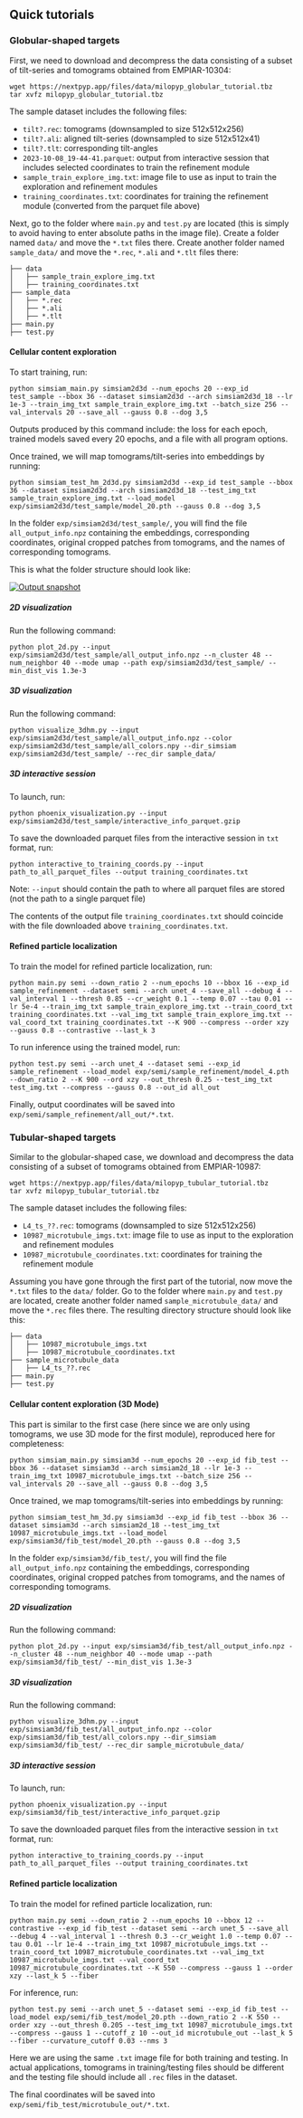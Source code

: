 ## Quick tutorials

### Globular-shaped targets

First, we need to download and decompress the data consisting of a subset of tilt-series and tomograms obtained from EMPIAR-10304:

```
wget https://nextpyp.app/files/data/milopyp_globular_tutorial.tbz
tar xvfz milopyp_globular_tutorial.tbz
```
The sample dataset includes the following files:

- `tilt?.rec`: tomograms (downsampled to size 512x512x256)
- `tilt?.ali`: aligned tilt-series (downsampled to size 512x512x41)
- `tilt?.tlt`: corresponding tilt-angles
- `2023-10-08_19-44-41.parquet`: output from interactive session that includes selected coordinates to train the refinement module
- `sample_train_explore_img.txt`: image file to use as input to train the exploration and refinement modules
- `training_coordinates.txt`: coordinates for training the refinement module (converted from the parquet file above)

Next, go to the folder where `main.py` and `test.py` are located (this is simply to avoid having to enter absolute paths in the image file). Create a folder named `data/` and move the `*.txt` files there. Create another folder named `sample_data/` and move the `*.rec`, `*.ali` and `*.tlt` files there:

```
├── data
│   ├── sample_train_explore_img.txt
│   ├── training_coordinates.txt
├── sample_data
│   ├── *.rec
│   ├── *.ali
│   ├── *.tlt
├── main.py
├── test.py
```

#### Cellular content exploration

To start training, run:

```
python simsiam_main.py simsiam2d3d --num_epochs 20 --exp_id test_sample --bbox 36 --dataset simsiam2d3d --arch simsiam2d3d_18 --lr 1e-3 --train_img_txt sample_train_explore_img.txt --batch_size 256 --val_intervals 20 --save_all --gauss 0.8 --dog 3,5
```

Outputs produced by this command include: the loss for each epoch, trained models saved every 20 epochs, and a file with all program options.

Once trained, we will map tomograms/tilt-series into embeddings by running:

```
python simsiam_test_hm_2d3d.py simsiam2d3d --exp_id test_sample --bbox 36 --dataset simsiam2d3d --arch simsiam2d3d_18 --test_img_txt sample_train_explore_img.txt --load_model exp/simsiam2d3d/test_sample/model_20.pth --gauss 0.8 --dog 3,5
```

In the folder `exp/simsiam2d3d/test_sample/`, you will find the file `all_output_info.npz` containing the embeddings, corresponding coordinates, original cropped patches from tomograms, and the names of corresponding tomograms.

This is what the folder structure should look like:

[![Output snapshot]][Output snapshot]

  [--dirtyreload]: https://www.mkdocs.org/about/release-notes/#support-for-dirty-builds-990
  [live preview]: http://localhost:8000
  [Output snapshot]: assets/outputs_sample.jpg


##### 2D visualization
Run the following command:
```
python plot_2d.py --input exp/simsiam2d3d/test_sample/all_output_info.npz --n_cluster 48 --num_neighbor 40 --mode umap --path exp/simsiam2d3d/test_sample/ --min_dist_vis 1.3e-3 
```

##### 3D visualization
Run the following command:

```
python visualize_3dhm.py --input exp/simsiam2d3d/test_sample/all_output_info.npz --color exp/simsiam2d3d/test_sample/all_colors.npy --dir_simsiam exp/simsiam2d3d/test_sample/ --rec_dir sample_data/
```

##### 3D interactive session

To launch, run:

```
python phoenix_visualization.py --input exp/simsiam2d3d/test_sample/interactive_info_parquet.gzip
```

To save the downloaded parquet files from the interactive session in `txt` format, run:

```
python interactive_to_training_coords.py --input path_to_all_parquet_files --output training_coordinates.txt
```
Note: `--input` should contain the path to where all parquet files are stored (not the path to a single parquet file)

The contents of the output file `training_coordinates.txt` should coincide with the file downloaded above `training_coordinates.txt`.

#### Refined particle localization
To train the model for refined particle localization, run:

```
python main.py semi --down_ratio 2 --num_epochs 10 --bbox 16 --exp_id sample_refinement --dataset semi --arch unet_4 --save_all --debug 4 --val_interval 1 --thresh 0.85 --cr_weight 0.1 --temp 0.07 --tau 0.01 --lr 5e-4 --train_img_txt sample_train_explore_img.txt --train_coord_txt training_coordinates.txt --val_img_txt sample_train_explore_img.txt --val_coord_txt training_coordinates.txt --K 900 --compress --order xzy --gauss 0.8 --contrastive --last_k 3
```

To run inference using the trained model, run:

```
python test.py semi --arch unet_4 --dataset semi --exp_id sample_refinement --load_model exp/semi/sample_refinement/model_4.pth --down_ratio 2 --K 900 --ord xzy --out_thresh 0.25 --test_img_txt test_img.txt --compress --gauss 0.8 --out_id all_out
```

Finally, output coordinates will be saved into `exp/semi/sample_refinement/all_out/*.txt`.

### Tubular-shaped targets

Similar to the globular-shaped case, we download and decompress the data consisting of a subset of tomograms obtained from EMPIAR-10987:
```
wget https://nextpyp.app/files/data/milopyp_tubular_tutorial.tbz
tar xvfz milopyp_tubular_tutorial.tbz
```

The sample dataset includes the following files:

- `L4_ts_??.rec`: tomograms (downsampled to size 512x512x256)
- `10987_microtubule_imgs.txt`: image file to use as input to the exploration and refinement modules
- `10987_microtubule_coordinates.txt`: coordinates for training the refinement module

Assuming you have gone through the first part of the tutorial, now move the `*.txt` files to the `data/` folder. Go to the folder where `main.py` and `test.py` are located, create another folder named `sample_microtubule_data/` and move the `*.rec` files there. The resulting directory structure should look like this:

```
├── data
│   ├── 10987_microtubule_imgs.txt
│   ├── 10987_microtubule_coordinates.txt
├── sample_microtubule_data
│   ├── L4_ts_??.rec
├── main.py
├── test.py
```

#### Cellular content exploration (3D Mode)

This part is similar to the first case (here since we are only using tomograms, we use 3D mode for the first module), reproduced here for completeness:

```
python simsiam_main.py simsiam3d --num_epochs 20 --exp_id fib_test --bbox 36 --dataset simsiam3d --arch simsiam2d_18 --lr 1e-3 --train_img_txt 10987_microtubule_imgs.txt --batch_size 256 --val_intervals 20 --save_all --gauss 0.8 --dog 3,5
```

Once trained, we map tomograms/tilt-series into embeddings by running:

```
python simsiam_test_hm_3d.py simsiam3d --exp_id fib_test --bbox 36 --dataset simsiam3d --arch simsiam2d_18 --test_img_txt 10987_microtubule_imgs.txt --load_model exp/simsiam3d/fib_test/model_20.pth --gauss 0.8 --dog 3,5
```

In the folder `exp/simsiam3d/fib_test/`, you will find the file `all_output_info.npz` containing the embeddings, corresponding coordinates, original cropped patches from tomograms, and the names of corresponding tomograms.

##### 2D visualization
Run the following command:
```
python plot_2d.py --input exp/simsiam3d/fib_test/all_output_info.npz --n_cluster 48 --num_neighbor 40 --mode umap --path exp/simsiam3d/fib_test/ --min_dist_vis 1.3e-3
```

##### 3D visualization
Run the following command:

```
python visualize_3dhm.py --input exp/simsiam3d/fib_test/all_output_info.npz --color exp/simsiam3d/fib_test/all_colors.npy --dir_simsiam exp/simsiam3d/fib_test/ --rec_dir sample_microtubule_data/
```

##### 3D interactive session

To launch, run:

```
python phoenix_visualization.py --input exp/simsiam3d/fib_test/interactive_info_parquet.gzip
```

To save the downloaded parquet files from the interactive session in `txt` format, run:

```
python interactive_to_training_coords.py --input path_to_all_parquet_files --output training_coordinates.txt
```


#### Refined particle localization
To train the model for refined particle localization, run:

```
python main.py semi --down_ratio 2 --num_epochs 10 --bbox 12 --contrastive --exp_id fib_test --dataset semi --arch unet_5 --save_all --debug 4 --val_interval 1 --thresh 0.3 --cr_weight 1.0 --temp 0.07 --tau 0.01 --lr 1e-4 --train_img_txt 10987_microtubule_imgs.txt --train_coord_txt 10987_microtubule_coordinates.txt --val_img_txt 10987_microtubule_imgs.txt --val_coord_txt 10987_microtubule_coordinates.txt --K 550 --compress --gauss 1 --order xzy --last_k 5 --fiber
```

For inference, run:

```
python test.py semi --arch unet_5 --dataset semi --exp_id fib_test --load_model exp/semi/fib_test/model_20.pth --down_ratio 2 --K 550 --order xzy --out_thresh 0.205 --test_img_txt 10987_microtubule_imgs.txt --compress --gauss 1 --cutoff_z 10 --out_id microtubule_out --last_k 5 --fiber --curvature_cutoff 0.03 --nms 3
```

Here we are using the same `.txt` image file for both training and testing. In actual applications, tomograms in training/testing files should be different and the testing file should include all `.rec` files in the dataset.

The final coordinates will be saved into `exp/semi/fib_test/microtubule_out/*.txt`.